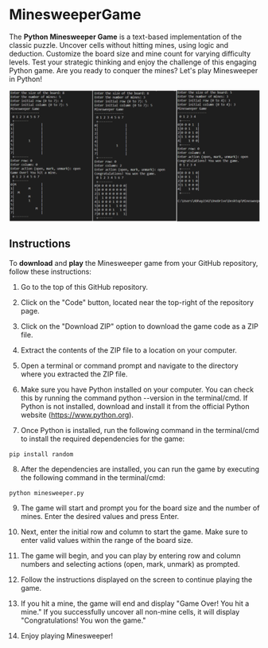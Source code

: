 # MinesweeperGame

The **Python Minesweeper Game** is a text-based implementation of the classic puzzle. Uncover cells without hitting mines, using logic and deduction. Customize the board size and mine count for varying difficulty levels. Test your strategic thinking and enjoy the challenge of this engaging Python game. Are you ready to conquer the mines? Let's play Minesweeper in Python!

![image](https://github.com/Abhay2342/MinesweeperGame/blob/master/MinesweeperTerminal.png)

## Instructions

To **download** and **play** the Minesweeper game from your GitHub repository, follow these instructions:

1. Go to the top of this GitHub repository.

2. Click on the "Code" button, located near the top-right of the repository page.

3. Click on the "Download ZIP" option to download the game code as a ZIP file.

4. Extract the contents of the ZIP file to a location on your computer.

5. Open a terminal or command prompt and navigate to the directory where you extracted the ZIP file.

6. Make sure you have Python installed on your computer. You can check this by running the command python --version in the terminal/cmd. If Python is not installed, download and install it from the official Python website (https://www.python.org).

7. Once Python is installed, run the following command in the terminal/cmd to install the required dependencies for the game:

```console
pip install random
```

8. After the dependencies are installed, you can run the game by executing the following command in the terminal/cmd:

```console
python minesweeper.py
```

9. The game will start and prompt you for the board size and the number of mines. Enter the desired values and press Enter.

10. Next, enter the initial row and column to start the game. Make sure to enter valid values within the range of the board size.

11. The game will begin, and you can play by entering row and column numbers and selecting actions (open, mark, unmark) as prompted.

12. Follow the instructions displayed on the screen to continue playing the game.

13. If you hit a mine, the game will end and display "Game Over! You hit a mine." If you successfully uncover all non-mine cells, it will display "Congratulations! You won the game."

14. Enjoy playing Minesweeper!
